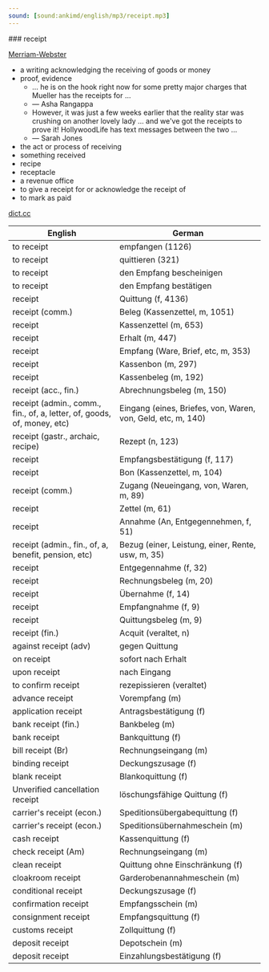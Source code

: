 ```yaml
---
sound: [sound:ankimd/english/mp3/receipt.mp3]
---
```


\### receipt

[Merriam-Webster](https://www.merriam-webster.com/dictionary/receipt)

- a writing acknowledging the receiving of goods or money
- proof, evidence
    - … he is on the hook right now for some pretty major charges that Mueller has the receipts for …
    - — Asha Rangappa
    - However, it was just a few weeks earlier that the reality star was crushing on another lovely lady … and we've got the receipts to prove it! HollywoodLife has text messages between the two …
    - — Sarah Jones
- the act or process of receiving
- something received
- recipe
- receptacle
- a revenue office
- to give a receipt for or acknowledge the receipt of
- to mark as paid

[dict.cc](https://www.dict.cc/receipt)

| English        | German       |
| -------------- | ------------ |
| to receipt | empfangen (1126) |
| to receipt | quittieren (321) |
| to receipt | den Empfang bescheinigen |
| to receipt | den Empfang bestätigen |
| receipt | Quittung (f, 4136) |
| receipt (comm.) | Beleg (Kassenzettel, m, 1051) |
| receipt | Kassenzettel (m, 653) |
| receipt | Erhalt (m, 447) |
| receipt | Empfang (Ware, Brief, etc, m, 353) |
| receipt | Kassenbon (m, 297) |
| receipt | Kassenbeleg (m, 192) |
| receipt (acc., fin.) | Abrechnungsbeleg (m, 150) |
| receipt (admin., comm., fin., of, a, letter, of, goods, of, money, etc) | Eingang (eines, Briefes, von, Waren, von, Geld, etc, m, 140) |
| receipt (gastr., archaic, recipe) | Rezept (n, 123) |
| receipt | Empfangsbestätigung (f, 117) |
| receipt | Bon (Kassenzettel, m, 104) |
| receipt (comm.) | Zugang (Neueingang, von, Waren, m, 89) |
| receipt | Zettel (m, 61) |
| receipt | Annahme (An, Entgegennehmen, f, 51) |
| receipt (admin., fin., of, a, benefit, pension, etc) | Bezug (einer, Leistung, einer, Rente, usw, m, 35) |
| receipt | Entgegennahme (f, 32) |
| receipt | Rechnungsbeleg (m, 20) |
| receipt | Übernahme (f, 14) |
| receipt | Empfangnahme (f, 9) |
| receipt | Quittungsbeleg (m, 9) |
| receipt (fin.) | Acquit (veraltet, n) |
| against receipt (adv) | gegen Quittung |
| on receipt | sofort nach Erhalt |
| upon receipt | nach Eingang |
| to confirm receipt | rezepissieren (veraltet) |
| advance receipt | Vorempfang (m) |
| application receipt | Antragsbestätigung (f) |
| bank receipt (fin.) | Bankbeleg (m) |
| bank receipt | Bankquittung (f) |
| bill receipt (Br) | Rechnungseingang (m) |
| binding receipt | Deckungszusage (f) |
| blank receipt | Blankoquittung (f) |
| Unverified cancellation receipt | löschungsfähige Quittung (f) |
| carrier's receipt (econ.) | Speditionsübergabequittung (f) |
| carrier's receipt (econ.) | Speditionsübernahmeschein (m) |
| cash receipt | Kassenquittung (f) |
| check receipt (Am) | Rechnungseingang (m) |
| clean receipt | Quittung ohne Einschränkung (f) |
| cloakroom receipt | Garderobenannahmeschein (m) |
| conditional receipt | Deckungszusage (f) |
| confirmation receipt | Empfangsschein (m) |
| consignment receipt | Empfangsquittung (f) |
| customs receipt | Zollquittung (f) |
| deposit receipt | Depotschein (m) |
| deposit receipt | Einzahlungsbestätigung (f) |
